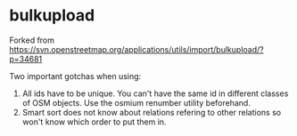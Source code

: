 # bulkupload
Forked from https://svn.openstreetmap.org/applications/utils/import/bulkupload/?p=34681

Two important gotchas when using:
1. All ids have to be unique. You can't have the same id in different classes of OSM objects. Use the osmium renumber utility beforehand.
2. Smart sort does not know about relations refering to other relations so won't know which order to put them in.
